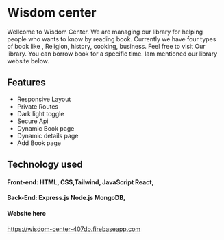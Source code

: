 
# Wisdom center

Wellcome to Wisdom Center. We are managing our library for helping people who wants to know by reading book. Currently we have four types of book like , Religion, history, cooking, business. Feel free to visit Our library. You can borrow book for a specific time. Iam mentioned our library website below. 


## Features

- Responsive Layout
- Private Routes
- Dark light toggle
- Secure Api
- Dynamic Book page
- Dynamic details page
- Add Book page

## Technology used
#### Front-end: HTML, CSS,Tailwind, JavaScript React,
#### Back-End: Express.js Node.js MongoDB,


#### Website here

https://wisdom-center-407db.firebaseapp.com

